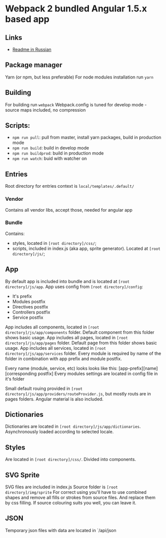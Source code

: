 # Webpack 2 bundled Angular 1.5.x based app #

## Links ##
+   [Readme in Russian](/api/readme/readmeRus.md)
## Package manager ##
Yarn (or npm, but less preferable)
For node modules installation run
    `yarn`

## Building ##
For building run
    `webpack`
Webpack.config is tuned for develop mode - source maps included, no compression

##  Scripts:

+   `npm run pull`: pull from master, install yarn packages, build in production mode
+   `npm run build`: build in develop mode
+   `npm run buildprod`: build in production mode
+   `npm run watch`: buid with watcher on

## Entries ##
Root directory for entries context is `local/templates/.default/`

### Vendor ###
Contains all vendor libs, accept those, needed for angular app

### Bundle ###
Contains:
- styles, located in `[root directory]/css/`;
- scripts, included in index.js (aka app, sprite generator). Located at    `[root directory]/js/`;

## App ##
By default app is included into bundle and is located at `[root directory]/js/app`.
App uses config from `[root directory]/config`:
- It's prefix
- Modules postfix
- Directives postfix
- Controllers postfix
- Service postfix


App includes all components, located in `[root directory]/js/app/components` folder.
Default component from this folder shows basic usage.
App includes all pages, located in `[root directory]/js/app/pages` folder.
Default page from this folder shows basic usage.
App includes all services, located in `[root directory]/js/app/services` folder.
Every module is required by name of the folder in combination with app prefix and module postfix.

Every name (module, service, etc) looks looks like this:
    [app-prefix][name][corresponding postfix]
Every modules settings are located in config file in it's folder

Small default rouing provided in `[root directory]/js/app/providers/routeProvider.js`, but mostly routs are in pages folders.
Angular material is also included.

## Dictionaries ##
Dictionaries are located in `[root directory]/js/app/dictionaries`. Asynchronously loaded according to selected locale.

## Styles ##
Are located in `[root directory]/css/`.
Divided into components.
## SVG Sprite ##
SVG files are included in index.js
Source folder is `[root directory]/img/sprite`
For correct using you'll have to use combined shapes and remove all fills or strokes from source files. And replace them by css filling. If source colouring suits you well, you can leave it.
## JSON ##
Temporary json files with data are located in `/api/json





